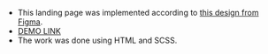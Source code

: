  - This landing page was implemented according to [this design from Figma](https://www.figma.com/file/Fz588JKGuPS2Bk21De4KE5/Brand-of-eco-cosmetics-_FE-students?node-id=1%3A2&t=PmTKUkiTjPkFXUnM-0).
 - [DEMO LINK]( https://zhenija.github.io/Eco_cosmetics_layout/)
 - The work was done using HTML and SCSS.
